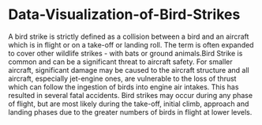 # Data-Visualization-of-Bird-Strikes
A bird strike is strictly defined as a collision between a bird and an aircraft which is in flight or on a take-off or landing roll. The term is often expanded to cover other wildlife strikes - with bats or ground animals.Bird Strike is common and can be a significant threat to aircraft safety. For smaller aircraft, significant damage may be caused to the aircraft structure and all aircraft, especially jet-engine ones, are vulnerable to the loss of thrust which can follow the ingestion of birds into engine air intakes. This has resulted in several fatal accidents. Bird strikes may occur during any phase of flight, but are most likely during the take-off, initial climb, approach and landing phases due to the greater numbers of birds in flight at lower levels.
